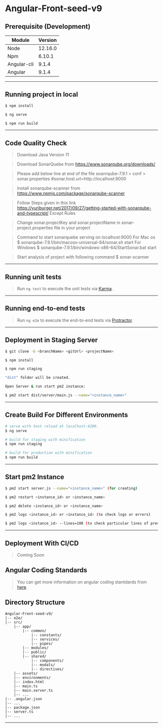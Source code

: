 # Angular-Front-seed-v9 

## Prerequisite (Development)

| Module      | Version |
| ----------- | ------- |
| Node        | 12.16.0 |
| Npm         | 6.10.1  |
| Angular-cli | 9.1.4   |
| Angular     | 9.1.4   |


------------ 


## Running project in local

``` bash
$ npm install

$ ng serve

$ npm run build
```

------------ 

## Code Quality Check 

> Download Java Version 11

> Download SonarQuebe from https://www.sonarqube.org/downloads/

> Please add below line at end of the file soanrqube-7.9.1 > conf > sonar.properties
  #sonar.host.url=http://localhost:9000

> Install sonarqube-scanner from https://www.npmjs.com/package/sonarqube-scanner

> Follow Steps given in this link https://yuriburger.net/2017/09/27/getting-started-with-sonarqube-and-typescript/ Except Rules

> Change sonar.projectKey and sonar.projectName in sonar-project.properties file in your project

> Command to start sonarquebe serving on localhost:9000
  > For Mac os
  $ sonarqube-7.9.1/bin/macosx-universal-64/sonar.sh start
  > For Windows
  $ sonarqube-7.9.1/bin/windows-x86-64/StartSonar.bat start

> Start analysis of project with following command
  $ sonar-scanner

------------

## Running unit tests

> Run `ng test` to execute the unit tests via [Karma](https://karma-runner.github.io).

------------ 

## Running end-to-end tests

> Run `ng e2e` to execute the end-to-end tests via [Protractor](http://www.protractortest.org/).

------------ 

## Deployment in Staging Server

``` bash
$ git clone -b <branchName> <gitUrl> <projectName>

$ npm install

$ npm run staging

"dist" folder will be created.

Open Server & run start pm2 instance:

$ pm2 start dist/server/main.js --name="<instance_name>"
```

------------

## Create Build For Different Environments

``` bash
# serve with host reload at localhost:4200.
$ ng serve

# build for staging with minification
$ npm run staging

# build for production with minification
$ npm run build
```
------------


## Start pm2 Instance

``` bash
$ pm2 start server.js --name="<instance_name>" (for creating)

$ pm2 restart <instance_id> or <instance_name>

$ pm2 delete <instance_id> or <instance_name>

$ pm2 logs <instance_id> or <instance_id> (to check logs or errors)

$ pm2 logs <instance_id> --lines=100 (to check particular lines of previous logs)

```
------------

## Deployment With CI/CD
> Coming Soon

## Angular Coding Standards

> You can get more information on angular coding stantdards from [here](https://docs.google.com/document/d/17amkymvitTGHyf9EwQtpXLbP5XD5TncjJ4RTWnj6-_w/edit).

## Directory Structure

```
Angular-Front-seed-v9/
|-- e2e/
|-- src/
    |-- app/     
        |-- common/
            |-- constants/
            |-- services/
            |-- pipes/
        |-- modules/
        |-- public/
        |-- shared/
            |-- components/
            |-- modals/
            |-- directives/
    |-- assets/
    |-- environments/
    |-- index.html
    |-- main.ts
    |-- main.server.ts
    |-- ...
|-- .angular.json
|-- ...
|-- package.json
|-- server.ts
|-- ...
```

------------
